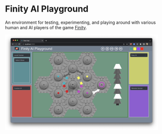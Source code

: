 # Finity AI Playground

An environment for testing, experimenting, and playing around with various human and AI players of the game [Finity](https://www.finitygame.com/).

![WIP screenshot](readme_imgs/wip2.png)
